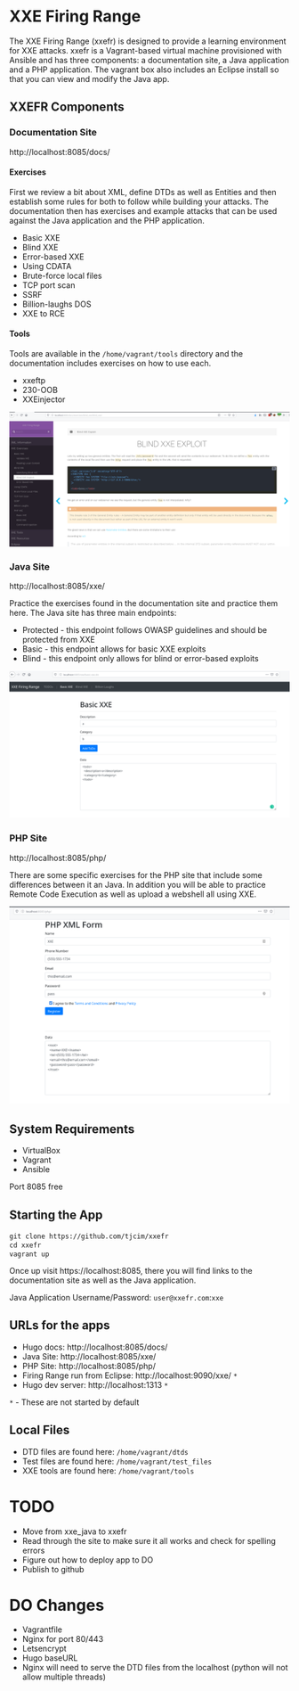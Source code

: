 # XXE Firing Range

The XXE Firing Range (xxefr) is designed to provide a learning environment for XXE attacks. xxefr is a Vagrant-based virtual machine provisioned with Ansible and has three components: a documentation site, a Java application and a PHP application. The vagrant box also includes an Eclipse install so that you can view and modify the Java app.

## XXEFR Components

### Documentation Site

http://localhost:8085/docs/

#### Exercises

First we review a bit about XML, define DTDs as well as Entities and then establish some rules for both to follow while building your attacks. The documentation then has exercises and example attacks that can be used against the Java application and the PHP application.

* Basic XXE
* Blind XXE
* Error-based XXE
* Using CDATA
* Brute-force local files
* TCP port scan
* SSRF
* Billion-laughs DOS
* XXE to RCE

#### Tools

Tools are available in the `/home/vagrant/tools` directory and the documentation includes exercises on how to use each.

* xxeftp
* 230-OOB
* XXEinjector

![](img/docs.png)

### Java Site

http://localhost:8085/xxe/

Practice the exercises found in the documentation site and practice them here. The Java site has three main endpoints:

* Protected - this endpoint follows OWASP guidelines and should be protected from XXE
* Basic - this endpoint allows for basic XXE exploits
* Blind - this endpoint only allows for blind or error-based exploits

![](img/java.png)

### PHP Site

http://localhost:8085/php/

There are some specific exercises for the PHP site that include some differences between it an Java. In addition you will be able to practice Remote Code Execution as well as upload a webshell all using XXE.

![](img/php.png)

## System Requirements

* VirtualBox
* Vagrant
* Ansible

Port 8085 free

## Starting the App

```
git clone https://github.com/tjcim/xxefr
cd xxefr
vagrant up
```

Once up visit https://localhost:8085, there you will find links to the documentation site as well as the Java application.

Java Application Username/Password: `user@xxefr.com`:`xxe`

## URLs for the apps

* Hugo docs: http://localhost:8085/docs/
* Java Site: http://localhost:8085/xxe/
* PHP Site: http://localhost:8085/php/
* Firing Range run from Eclipse: http://localhost:9090/xxe/ `*`
* Hugo dev server: http://localhost:1313 `*`

`*` - These are not started by default

## Local Files

* DTD files are found here: `/home/vagrant/dtds`
* Test files are found here: `/home/vagrant/test_files`
* XXE tools are found here: `/home/vagrant/tools`

# TODO

* Move from xxe_java to xxefr
* Read through the site to make sure it all works and check for spelling errors
* Figure out how to deploy app to DO
* Publish to github

# DO Changes

* Vagrantfile
* Nginx for port 80/443
* Letsencrypt
* Hugo baseURL
* Nginx will need to serve the DTD files from the localhost (python will not allow multiple threads)
